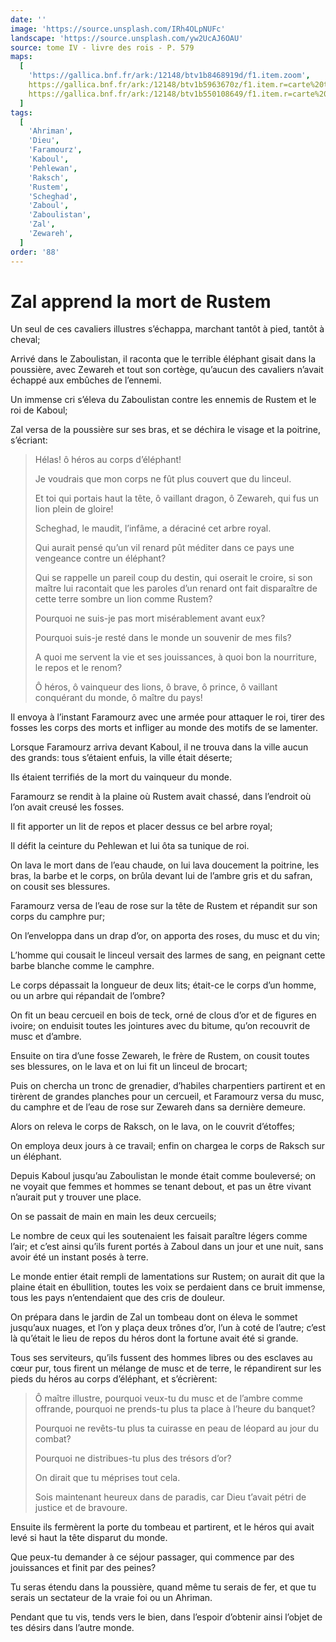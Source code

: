 ```yaml
---
date: ''
image: 'https://source.unsplash.com/IRh4OLpNUFc'
landscape: 'https://source.unsplash.com/yw2UcAJ6OAU'
source: tome IV - livre des rois - P. 579
maps:
  [
    'https://gallica.bnf.fr/ark:/12148/btv1b8468919d/f1.item.zoom',
    https://gallica.bnf.fr/ark:/12148/btv1b5963670z/f1.item.r=carte%20touran.zoom,
    https://gallica.bnf.fr/ark:/12148/btv1b550108649/f1.item.r=carte%20touran.zoom,
  ]
tags:
  [
    'Ahriman',
    'Dieu',
    'Faramourz',
    'Kaboul',
    'Pehlewan',
    'Raksch',
    'Rustem',
    'Scheghad',
    'Zaboul',
    'Zaboulistan',
    'Zal',
    'Zewareh',
  ]
order: '88'
---
```


# Zal apprend la mort de Rustem

Un seul de ces cavaliers illustres s’échappa, marchant tantôt à pied, tantôt à cheval;

Arrivé dans le Zaboulistan, il raconta que le terrible éléphant gisait dans la poussière, avec Zewareh et tout son cortège, qu’aucun des cavaliers n’avait échappé aux embûches de l’ennemi.

Un immense cri s’éleva du Zaboulistan contre les ennemis de Rustem et le roi de Kaboul;

Zal versa de la poussière sur ses bras, et se déchira le visage et la poitrine, s’écriant:

> Hélas! ô héros au corps d’éléphant!
>
> Je voudrais que mon corps ne fût plus couvert que du linceul.
>
> Et toi qui portais haut la tête, ô vaillant dragon, ô Zewareh, qui fus un lion plein de gloire!
>
> Scheghad, le maudit, l’infâme, a déraciné cet arbre royal.
>
> Qui aurait pensé qu’un vil renard pût méditer dans ce pays une vengeance contre un éléphant?
>
> Qui se rappelle un pareil coup du destin, qui oserait le croire, si son maître lui racontait que les paroles d’un renard ont fait disparaître de cette terre sombre un lion comme Rustem?
>
> Pourquoi ne suis-je pas mort misérablement avant eux?
>
> Pourquoi suis-je resté dans le monde un souvenir de mes fils?
>
> A quoi me servent la vie et ses jouissances, à quoi bon la nourriture, le repos et le renom?
>
> Ô héros, ô vainqueur des lions, ô brave, ô prince, ô vaillant conquérant du monde, ô maître du pays!

Il envoya à l’instant Faramourz avec une armée pour attaquer le roi, tirer des fosses les corps des morts et infliger au monde des motifs de se lamenter.

Lorsque Faramourz arriva devant Kaboul, il ne trouva dans la ville aucun des grands: tous s’étaient enfuis, la ville était déserte;

Ils étaient terrifiés de la mort du vainqueur du monde.

Faramourz se rendit à la plaine où Rustem avait chassé, dans l’endroit où l’on avait creusé les fosses.

Il fit apporter un lit de repos et placer dessus ce bel arbre royal;

Il défit la ceinture du Pehlewan et lui ôta sa tunique de roi.

On lava le mort dans de l’eau chaude, on lui lava doucement la poitrine, les bras, la barbe et le corps, on brûla devant lui de l’ambre gris et du safran, on cousit ses blessures.

Faramourz versa de l’eau de rose sur la tête de Rustem et répandit sur son corps du camphre pur;

On l’enveloppa dans un drap d’or, on apporta des roses, du musc et du vin;

L’homme qui cousait le linceul versait des larmes de sang, en peignant cette barbe blanche comme le camphre.

Le corps dépassait la longueur de deux lits; était-ce le corps d’un homme, ou un arbre qui répandait de l’ombre?

On fit un beau cercueil en bois de teck, orné de clous d’or et de figures en ivoire; on enduisit toutes les jointures avec du bitume, qu’on recouvrit de musc et d’ambre.

Ensuite on tira d’une fosse Zewareh, le frère de Rustem, on cousit toutes ses blessures, on le lava et on lui fit un linceul de brocart;

Puis on chercha un tronc de grenadier, d’habiles charpentiers partirent et en tirèrent de grandes planches pour un cercueil, et Faramourz versa du musc, du camphre et de l’eau de rose sur Zewareh dans sa dernière demeure.

Alors on releva le corps de Raksch, on le lava, on le couvrit d’étoffes;

On employa deux jours à ce travail; enfin on chargea le corps de Raksch sur un éléphant.

Depuis Kaboul jusqu’au Zaboulistan le monde était comme bouleversé; on ne voyait que femmes et hommes se tenant debout, et pas un être vivant n’aurait put y trouver une place.

On se passait de main en main les deux cercueils;

Le nombre de ceux qui les soutenaient les faisait paraître légers comme l’air; et c’est ainsi qu’ils furent portés à Zaboul dans un jour et une nuit, sans avoir été un instant posés à terre.

Le monde entier était rempli de lamentations sur Rustem; on aurait dit que la plaine était en ébullition, toutes les voix se perdaient dans ce bruit immense, tous les pays n’entendaient que des cris de douleur.

On prépara dans le jardin de Zal un tombeau dont on éleva le sommet jusqu’aux nuages, et l’on y plaça deux trônes d’or, l’un à coté de l’autre; c’est là qu’était le lieu de repos du héros dont la fortune avait été si grande.

Tous ses serviteurs, qu’ils fussent des hommes libres ou des esclaves au cœur pur, tous firent un mélange de musc et de terre, le répandirent sur les pieds du héros au corps d’éléphant, et s’écrièrent:

> Ô maître illustre, pourquoi veux-tu du musc et de l’ambre comme offrande, pourquoi ne prends-tu plus ta place à l’heure du banquet?
>
> Pourquoi ne revêts-tu plus ta cuirasse en peau de léopard au jour du combat?
>
> Pourquoi ne distribues-tu plus des trésors d’or?
>
> On dirait que tu méprises tout cela.
>
> Sois maintenant heureux dans de paradis, car Dieu t’avait pétri de justice et de bravoure.

Ensuite ils fermèrent la porte du tombeau et partirent, et le héros qui avait levé si haut la tête disparut du monde.

Que peux-tu demander à ce séjour passager, qui commence par des jouissances et finit par des peines?

Tu seras étendu dans la poussière, quand même tu serais de fer, et que tu serais un sectateur de la vraie foi ou un Ahriman.

Pendant que tu vis, tends vers le bien, dans l’espoir d’obtenir ainsi l’objet de tes désirs dans l’autre monde.

